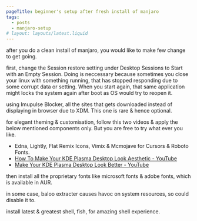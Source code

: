 ```yaml
---
pageTitle: beginner's setup after fresh install of manjaro
tags:
  - posts
  - manjaro-setup
# layout: layouts/latest.liquid
---
```

after you do a clean install of manjaro, you would like to make few change to get going.

first, change the Session restore setting under Desktop Sessions to Start with an Empty Session. Doing is neccessary because sometimes you close your linux with something running, that has stopped responding due to some corrupt data or setting. When you start again, that same application might locks the system again after boot as OS would try to reopen it.

using Imupulse Blocker, all the sites that gets downloaded instead of displaying in browser due to XDM. This one is rare & hence optional.

for elegant theming & customisation, follow this two videos & apply the below mentioned components only. But you are free to try what ever you like.
- Edna, Lightly, Flat Remix Icons, Vimix & Mcmojave for Cursors & Roboto Fonts.
- [How To Make Your KDE Plasma Desktop Look Aesthetic - YouTube](https://www.youtube.com/watch?v=qTF9Nmt3iXY&t=1112s)
- [Make Your KDE Plasma Desktop Look Better - YouTube](https://www.youtube.com/watch?v=exQh0_JKBJQ&t=152s)

then install all the proprietary fonts like microsoft fonts & adobe fonts, which is available in AUR.

in some case, baloo extracter causes havoc on system resources, so could disable it to.

install latest & greatest shell, fish, for amazing shell experience.